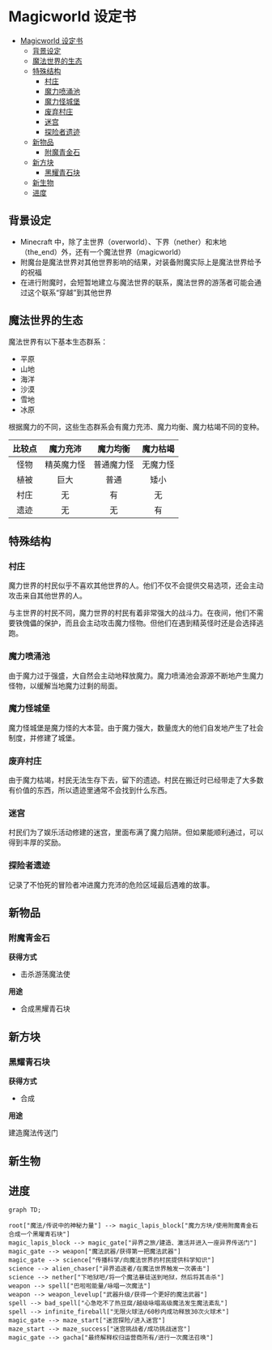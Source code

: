 # Magicworld 设定书

- [Magicworld 设定书](#magicworld-设定书)
  - [背景设定](#背景设定)
  - [魔法世界的生态](#魔法世界的生态)
  - [特殊结构](#特殊结构)
    - [村庄](#村庄)
    - [魔力喷涌池](#魔力喷涌池)
    - [魔力怪城堡](#魔力怪城堡)
    - [废弃村庄](#废弃村庄)
    - [迷宫](#迷宫)
    - [探险者遗迹](#探险者遗迹)
  - [新物品](#新物品)
    - [附魔青金石](#附魔青金石)
  - [新方块](#新方块)
    - [黑耀青石块](#黑耀青石块)
  - [新生物](#新生物)
  - [进度](#进度)

## 背景设定

- Minecraft 中，除了主世界（overworld）、下界（nether）和末地（the_end）外，还有一个魔法世界（magicworld）
- 附魔台是魔法世界对其他世界影响的结果，对装备附魔实际上是魔法世界给予的祝福
- 在进行附魔时，会短暂地建立与魔法世界的联系，魔法世界的游荡者可能会通过这个联系“穿越”到其他世界

## 魔法世界的生态

魔法世界有以下基本生态群系：
- 平原
- 山地
- 海洋
- 沙漠
- 雪地
- 冰原

根据魔力的不同，这些生态群系会有魔力充沛、魔力均衡、魔力枯竭不同的变种。

| 比较点 |  魔力充沛  |  魔力均衡  | 魔力枯竭 |
| :----: | :--------: | :--------: | :------: |
|  怪物  | 精英魔力怪 | 普通魔力怪 | 无魔力怪 |
|  植被  |    巨大    |    普通    |   矮小   |
|  村庄  |     无     |     有     |    无    |
|  遗迹  |     无     |     无     |    有    |

## 特殊结构

### 村庄

魔力世界的村民似乎不喜欢其他世界的人。他们不仅不会提供交易选项，还会主动攻击来自其他世界的人。

与主世界的村民不同，魔力世界的村民有着非常强大的战斗力。在夜间，他们不需要铁傀儡的保护，而且会主动攻击魔力怪物。但他们在遇到精英怪时还是会选择逃跑。

### 魔力喷涌池

由于魔力过于强盛，大自然会主动地释放魔力。魔力喷涌池会源源不断地产生魔力怪物，以缓解当地魔力过剩的局面。

### 魔力怪城堡

魔力怪城堡是魔力怪的大本营。由于魔力强大，数量庞大的他们自发地产生了社会制度，并修建了城堡。

### 废弃村庄

由于魔力枯竭，村民无法生存下去，留下的遗迹。村民在搬迁时已经带走了大多数有价值的东西，所以遗迹里通常不会找到什么东西。

### 迷宫

村民们为了娱乐活动修建的迷宫，里面布满了魔力陷阱。但如果能顺利通过，可以得到丰厚的奖励。

### 探险者遗迹

记录了不怕死的冒险者冲进魔力充沛的危险区域最后遇难的故事。

## 新物品

### 附魔青金石

**获得方式**

- 击杀游荡魔法使

**用途**

- 合成黑耀青石块

## 新方块

### 黑耀青石块

**获得方式**

- 合成

**用途**

建造魔法传送门

## 新生物

## 进度

```mermaid
graph TD;

root["魔法/传说中的神秘力量"] --> magic_lapis_block["魔力方块/使用附魔青金石合成一个黑曜青石块"]
magic_lapis_block --> magic_gate["异界之旅/建造、激活并进入一座异界传送门"]
magic_gate --> weapon["魔法武器/获得第一把魔法武器"]
magic_gate --> science["传播科学/向魔法世界的村民提供科学知识"]
science --> alien_chaser["异界追逐者/在魔法世界触发一次袭击"]
science --> nether["下地狱吧/将一个魔法暴徒送到地狱，然后将其击杀"]
weapon --> spell["巴啦啦能量/咏唱一次魔法"]
weapon --> weapon_levelup["武器升级/获得一个更好的魔法武器"]
spell --> bad_spell["心急吃不了热豆腐/越级咏唱高级魔法发生魔法紊乱"]
spell --> infinite_fireball["无限火球法/60秒内成功释放30次火球术"]
magic_gate --> maze_start["迷宫探险/进入迷宫"]
maze_start --> maze_success["迷宫挑战者/成功挑战迷宫"]
magic_gate --> gacha["最终解释权归运营商所有/进行一次魔法召唤"]

```